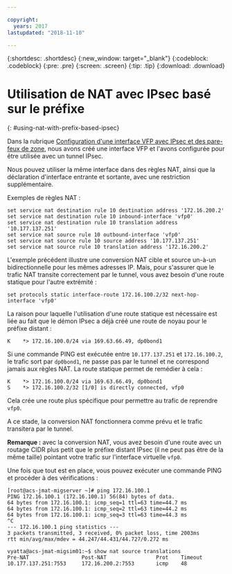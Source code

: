 ```yaml
---

copyright:
  years: 2017
lastupdated: "2018-11-10"

---
```


{:shortdesc: .shortdesc}
{:new_window: target="_blank"}
{:codeblock: .codeblock}
{:pre: .pre}
{:screen: .screen}
{:tip: .tip}
{:download: .download}

# Utilisation de NAT avec IPsec basé sur le préfixe
{: #using-nat-with-prefix-based-ipsec}

Dans la rubrique [Configuration d'une interface VFP avec IPsec et des pare-feux de zone](/docs/infrastructure/virtual-router-appliance?topic=virtual-router-appliance-configuring-a-vfp-interface-with-ipsec-and-zone-firewalls), nous avons créé une interface VFP et l'avons configurée pour être utilisée avec un tunnel IPsec. 

Nous pouvez utiliser la même interface dans des règles NAT, ainsi que la déclaration d'interface entrante et sortante, avec une restriction supplémentaire. 

Exemples de règles NAT :

```
set service nat destination rule 10 destination address '172.16.200.2'
set service nat destination rule 10 inbound-interface 'vfp0'
set service nat destination rule 10 translation address '10.177.137.251'
set service nat source rule 10 outbound-interface 'vfp0'
set service nat source rule 10 source address '10.177.137.251'
set service nat source rule 10 translation address '172.16.200.2'
```

L'exemple précédent illustre une conversion NAT cible et source un-à-un bidirectionnelle pour les mêmes adresses IP. Mais, pour s'assurer que le trafic NAT transite correctement par le tunnel, vous avez besoin d'une route statique pour l'autre extrémité :

```
set protocols static interface-route 172.16.100.2/32 next-hop-interface 'vfp0'
```

La raison pour laquelle l'utilisation d'une route statique est nécessaire est liée au fait que le démon IPsec a déjà créé une route de noyau pour le préfixe distant :

```
K    *> 172.16.100.0/24 via 169.63.66.49, dp0bond1
```

Si une commande PING est exécutée entre `10.177.137.251` et `172.16.100.2`, le trafic sort par `dp0bond1`, ne passe pas par le tunnel et ne correspond jamais aux règles NAT. La route statique permet de remédier à cela :

```
K    *> 172.16.100.0/24 via 169.63.66.49, dp0bond1
S    *> 172.16.100.2/32 [1/0] is directly connected, vfp0
```

Cela crée une route plus spécifique pour permettre au trafic de reprendre `vfp0`. 

A ce stade, la conversion NAT fonctionnera comme prévu et le trafic transitera par le tunnel. 

**Remarque :** avec la conversion NAT, vous avez besoin d'une route avec un routage CIDR plus petit que le préfixe distant IPsec (il ne peut pas être de la même taille) pointant votre trafic sur l'interface virtuelle `vfp0`.

Une fois que tout est en place, vous pouvez exécuter une commande PING et procéder à des vérifications :

```
[root@acs-jmat-migserver ~]# ping 172.16.100.1
PING 172.16.100.1 (172.16.100.1) 56(84) bytes of data.
64 bytes from 172.16.100.1: icmp_seq=1 ttl=63 time=44.7 ms
64 bytes from 172.16.100.1: icmp_seq=2 ttl=63 time=44.2 ms
64 bytes from 172.16.100.1: icmp_seq=3 ttl=63 time=44.3 ms
^C
--- 172.16.100.1 ping statistics ---
3 packets transmitted, 3 received, 0% packet loss, time 2003ms
rtt min/avg/max/mdev = 44.247/44.431/44.727/0.272 ms
 
vyatta@acs-jmat-migsim01:~$ show nat source translations
Pre-NAT                 Post-NAT                Prot    Timeout
10.177.137.251:7553     172.16.200.2:7553       icmp    48
```

